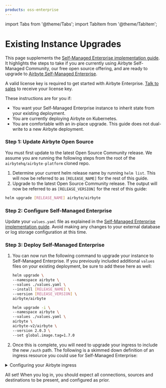 ```yaml
---
products: oss-enterprise
---
```


import Tabs from '@theme/Tabs';
import TabItem from '@theme/TabItem';

# Existing Instance Upgrades

This page supplements the [Self-Managed Enterprise implementation guide](./implementation-guide.md). It highlights the steps to take if you are currently using Airbyte Self-Managed Community, our free open source offering, and are ready to upgrade to [Airbyte Self-Managed Enterprise](./README.md).

A valid license key is required to get started with Airbyte Enterprise. [Talk to sales](https://airbyte.com/company/talk-to-sales) to receive your license key.

These instructions are for you if:

- You want your Self-Managed Enterprise instance to inherit state from your existing deployment.
- You are currently deploying Airbyte on Kubernetes.
- You are comfortable with an in-place upgrade. This guide does not dual-write to a new Airbyte deployment.

### Step 1: Update Airbyte Open Source

You must first update to the latest Open Source Community release. We assume you are running the following steps from the root of the `airbytehq/airbyte-platform` cloned repo.

1. Determine your current helm release name by running `helm list`. This will now be referred to as `[RELEASE_NAME]` for the rest of this guide.
2. Upgrade to the latest Open Source Community release. The output will now be referred to as `[RELEASE_VERSION]` for the rest of this guide:

```sh
helm upgrade [RELEASE_NAME] airbyte/airbyte
```

### Step 2: Configure Self-Managed Enterprise

Update your `values.yaml` file as explained in the [Self-Managed Enterprise implementation guide](./implementation-guide.md). Avoid making any changes to your external database or log storage configuration at this time.

### Step 3: Deploy Self-Managed Enterprise

1. You can now run the following command to upgrade your instance to Self-Managed Enterprise. If you previously included additional `values` files on your existing deployment, be sure to add these here as well:

    <Tabs groupId="helm-chart-version">
    <TabItem value='helm-1' label='Helm chart V1' default>

    ```bash
    helm upgrade \
    --namespace airbyte \
    --values ./values.yaml \
    --install [RELEASE_NAME] \
    --version [RELEASE_VERSION] \
    airbyte/airbyte
    ```

    </TabItem>
    <TabItem value='helm-2' label='Helm chart V2' default>

    ```bash
    helm upgrade -i \
    --namespace airbyte \
    --values ./values.yaml \
    airbyte \
    airbyte-v2/airbyte \
    --version 2.0.3 \
    --set global.image.tag=1.7.0
    ```

    </TabItem>
    </Tabs>

2. Once this is complete, you will need to upgrade your ingress to include the new `/auth` path. The following is a skimmed down definition of an ingress resource you could use for Self-Managed Enterprise:

<details>
<summary>Configuring your Airbyte ingress</summary>

```yaml
apiVersion: networking.k8s.io/v1
kind: Ingress
metadata:
  name: # ingress name, example: enterprise-demo
  annotations:
    ingress.kubernetes.io/ssl-redirect: "false"
spec:
  ingressClassName: nginx
  rules:
    - host: # host, example: enterprise-demo.airbyte.com
      http:
        paths:
          - backend:
              service:
                # format is ${RELEASE_NAME}-airbyte-webapp-svc
                name: airbyte-enterprise-airbyte-webapp-svc
                port:
                  number: 80 # service port, example: 8080
            path: /
            pathType: Prefix
          - backend:
              service:
                # format is ${RELEASE_NAME}-airbyte-keycloak-svc
                name: airbyte-enterprise-airbyte-keycloak-svc
                port:
                  number: 8180
            path: /auth
            pathType: Prefix
          - backend:
              service:
                # format is ${RELEASE_NAME}-airbyte--server-svc
                name: airbyte-enterprise-airbyte-server-svc
                port:
                  number: 8001
            path: /api/public
            pathType: Prefix
```

</details>

All set! When you log in, you should expect all connections, sources and destinations to be present, and configured as prior.
